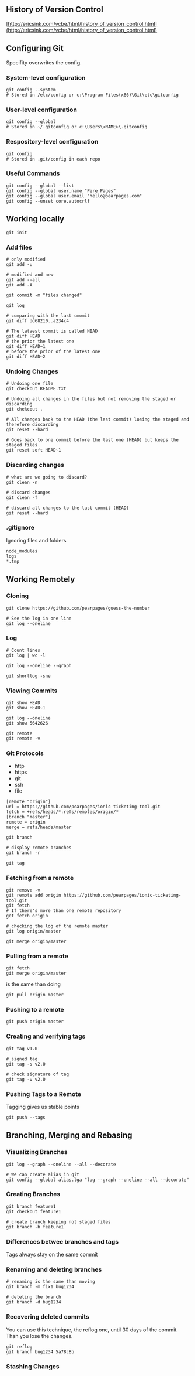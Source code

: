 ## History of Version Control
[http://ericsink.com/vcbe/html/history_of_version_control.html](http://ericsink.com/vcbe/html/history_of_version_control.html)

## Configuring Git

Specifity overwrites the config.

### System-level configuration
```
git config --system
# Stored in /etc/config or c:\Program Files(x86)\Git\etc\gitconfig
```

### User-level configuration

```
git config --global
# Stored in ~/.gitconfig or c:\Users\<NAME>\.gitconfig
```

### Respository-level configuration

```
git config
# Stored in .git/config in each repo
```

### Useful Commands

```
git config --global --list
git config --global user.name "Pere Pages"
git config --global user.email "hello@pearpages.com"
git config --unset core.autocrlf
```

## Working locally

```
git init
```

### Add files

 ```
# only modified
 git add -u
 
 # modified and new
 git add --all
 git add -A
 
 git commit -m "files changed"
 
 git log
 
 # comparing with the last cmomit
 git diff dd68210..a234c4 
 
 # The lataest commit is called HEAD
 git diff HEAD
 # the prior the latest one
 git diff HEAD~1 
 # before the prior of the latest one
 git diff HEAD~2
 ```
 
### Undoing Changes
 
 ```
 # Undoing one file
 git checkout README.txt
 
 # Undoing all changes in the files but not removing the staged or discarding
 git chekcout .
 
 # All changes back to the HEAD (the last commit) losing the staged and therefore discarding
 git reset --hard 
 
 # Goes back to one commit before the last one (HEAD) but keeps the staged files
 git reset soft HEAD~1
 ```
 
### Discarding changes
 
```
# what are we going to discard?
git clean -n 

# discard changes
git clean -f

# discard all changes to the last commit (HEAD)
git reset --hard
```

### .gitignore

Ignoring files and folders

```
node_modules
logs
*.tmp
```

## Working Remotely

### Cloning

```
git clone https://github.com/pearpages/guess-the-number

# See the log in one line
git log --oneline
```

### Log 

```
# Count lines
git log | wc -l

git log --oneline --graph

git shortlog -sne
```

### Viewing Commits

```
git show HEAD
git show HEAD~1

git log --oneline
git show 5642626

git remote
git remote -v
```

### Git Protocols

- http
- https
- git
- ssh
- file

```
[remote "origin"]
url = https://github.com/pearpages/ionic-ticketing-tool.git
fetch = +refs/heads/*:refs/remotes/origin/*
[branch "master"]
remote = origin
merge = refs/heads/master
```

```
git branch

# display remote branches
git branch -r

git tag
```

### Fetching from a remote

```
git remove -v
git remote add origin https://github.com/pearpages/ionic-ticketing-tool.git
git fetch
# If there's more than one remote repository
get fetch origin

# checking the log of the remote master
git log origin/master

git merge origin/master
```

### Pulling from a remote

```
git fetch
git merge origin/master
```

is the same than doing 

```
git pull origin master
```

### Pushing to a remote

```
git push origin master
```

### Creating and verifying tags

```
git tag v1.0

# signed tag
git tag -s v2.0 

# check signature of tag
git tag -v v2.0
```

### Pushing Tags to a Remote

Tagging gives us stable points

```
git push --tags
```

## Branching, Merging and Rebasing

### Visualizing Branches

```
git log --graph --oneline --all --decorate

# We can create alias in git
git config --global alias.lga "log --graph --oneline --all --decorate"
```

### Creating Branches

```
git branch feature1
git checkout feature1

# create branch keeping not staged files
git branch -b feature1
```

### Differences betwee branches and tags

Tags always stay on the same commit

### Renaming and deleting branches

```
# renaming is the same than moving
git branch -m fix1 bug1234
```

```
# deleting the branch
git branch -d bug1234
```

### Recovering deleted commits

You can use this technique, the reflog one, until 30 days of the commit. Than you lose the changes.

```
git reflog
git branch bug1234 5a78c8b
```

### Stashing Changes

